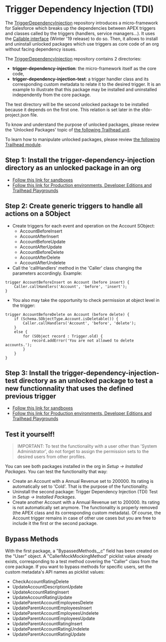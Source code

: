 # Trigger Dependency Injection (TDI)

The [TriggerDependencyInjection](https://github.com/RemiLeGuin/TriggerDependencyInjection) repository introduces a micro-framework for Salesforce which breaks up the dependencies between APEX triggers and classes called by the triggers (handlers, service managers...). It uses the [Callable interface](https://developer.salesforce.com/docs/atlas.en-us.apexcode.meta/apexcode/apex_interface_System_Callable.htm) (Winter '19 release) to do so. Then, it allows to install and uninstall unlocked packages which use triggers as core code of an org without facing dependency issues.

The [TriggerDependencyInjection](https://github.com/RemiLeGuin/TriggerDependencyInjection) repository contains 2 directories:
-   **trigger-dependency-injection**: the micro-framework itself as the core code,
-   **trigger-dependency-injection-test**: a trigger handler class and its corresponding custom metadata to relate it to the desired trigger. It is an example to illustrate that this package may be installed and uninstalled independently from the core package.

The test directory will be the second unlocked package to be installed because it depends on the first one. This relation is set later in the sfdx-project.json file.

To know and understand the purpose of unlocked packages, please review the 'Unlocked Packages' topic of [the following Trailhead unit](https://trailhead.salesforce.com/content/learn/modules/package-development-readiness/assemble-an-effective-team).

To learn how to manipulate unlocked packages, please review [the following Trailhead module](https://trailhead.salesforce.com/content/learn/modules/unlocked-packages-for-customers).

## Step 1: Install the trigger-dependency-injection directory as an unlocked package in an org

-   [Follow this link for sandboxes](https://test.salesforce.com/packaging/installPackage.apexp?p0=04t3X000002VVdhQAG "Follow this link for sandboxes")
-   [Follow this link for Production environments, Developer Editions and Trailhead Playgrounds](https://login.salesforce.com/packaging/installPackage.apexp?p0=04t3X000002VVdhQAG "Follow this link for Production environments, Developer Editions and Trailhead Playgrounds")

## Step 2: Create generic triggers to handle all actions on a SObject

-   Create triggers for each event and operation on the Account SObject:
    -   AccountBeforeInsert
    -   AccountAfterInsert
    -   AccountBeforeUpdate
    -   AccountAfterUpdate
    -   AccountBeforeDelete
    -   AccountAfterDelete
    -   AccountAfterUndelete
-   Call the 'callHandlers' method in the 'Caller' class changing the parameters accordingly. Example:

```
trigger AccountBeforeInsert on Account (before insert) {
    Caller.callHandlers('Account', 'before', 'insert');
}
```

-   You also may take the opportunity to check permission at object level in the trigger:

```
trigger AccountBeforeDelete on Account (before delete) {
    if (Schema.SObjectType.Account.isDeletable()) {
        Caller.callHandlers('Account', 'before', 'delete');
    }
    else {
        for (SObject record : Trigger.old) {
            record.addError('You are not allowed to delete accounts.');
        }
    }
}
```

## Step 3: Install the trigger-dependency-injection-test directory as an unlocked package to test a new functionnality that uses the defined previous trigger

-   [Follow this link for sandboxes](https://test.salesforce.com/packaging/installPackage.apexp?p0=04t3X000002VVm2QAG "Follow this link for sandboxes")
-   [Follow this link for Production environments, Developer Editions and Trailhead Playgrounds](https://login.salesforce.com/packaging/installPackage.apexp?p0=04t3X000002VVm2QAG "Follow this link for Production environments, Developer Editions and Trailhead Playgrounds")

## Test it yourself!
> IMPORTANT: To test the functionality with a user other than 'System Administrator', do not forget to assign the permission sets to the desired users from other profiles.

You can see both packages installed in the org in *Setup &rightarrow; Installed Packages*. You can test the functionality that way:
-   Create an Account with a Annual Revenue set to 200000. Its rating is automatically set to 'Cold'. That is the purpose of the functionality.
-   Uninstall the second package: Trigger Dependency Injection (TDI) Test in *Setup &rightarrow; Installed Packages*.
-   Create another Account with a Annual Revenue set to 200000. Its rating is not automatically set anymore. The functionality is properly removed (the APEX class and its corresponding custom metadata). Of course, the Account trigger remains in case of other use cases but you are free to include it the first or the second package.

## Bypass Methods

With the first package, a "BypassedMethods__c" field has been created on the "User" object. A "CallerMockMockingMethod" picklist value already exists, corresponding to a test method covering the "Caller" class from the core package.
If you want to bypass methods for specific users, set the custom metadata's API names as picklist values:
- CheckAccountRatingDelete
- UpdateAccountDescriptionUpdate
- UpdateAccountRatingInsert
- UpdateAccountRatingUpdate
- UpdateParentAccountEmployeesDelete
- UpdateParentAccountEmployeesInsert
- UpdateParentAccountEmployeesUndelete
- UpdateParentAccountEmployeesUpdate
- UpdateParentAccountRatingInsert
- UpdateParentAccountRatingUndelete
- UpdateParentAccountRatingUpdate